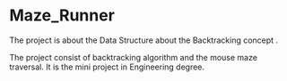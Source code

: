 # Maze_Runner
The project is about the  Data Structure about the Backtracking concept . 


  The project consist of backtracking algorithm and the mouse maze traversal.
  It is the mini project in Engineering degree.
